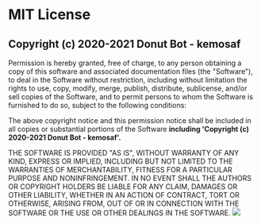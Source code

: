 # MIT License

## Copyright (c) 2020-2021 Donut Bot - kemosaf

Permission is hereby granted, free of charge, to any person obtaining a copy of this software and associated documentation files (the "Software"), to deal in the Software without restriction, including without limitation the rights to use, copy, modify, merge, publish, distribute, sublicense, and/or sell copies of the Software, and to permit persons to whom the Software is furnished to do so, subject to the following conditions:

The above copyright notice and this permission notice shall be included in all copies or substantial portions of the Software **including 'Copyright (c) 2020-2021 Donut Bot - kemosaf'.**

THE SOFTWARE IS PROVIDED "AS IS", WITHOUT WARRANTY OF ANY KIND, EXPRESS OR IMPLIED, INCLUDING BUT NOT LIMITED TO THE WARRANTIES OF MERCHANTABILITY, FITNESS FOR A PARTICULAR PURPOSE AND NONINFRINGEMENT. IN NO EVENT SHALL THE AUTHORS OR COPYRIGHT HOLDERS BE LIABLE FOR ANY CLAIM, DAMAGES OR OTHER LIABILITY, WHETHER IN AN ACTION OF CONTRACT, TORT OR OTHERWISE, ARISING FROM, OUT OF OR IN CONNECTION WITH THE SOFTWARE OR THE USE OR OTHER DEALINGS IN THE SOFTWARE.
![](https://media.discordapp.net/attachments/758726391495000104/779145290347184148/97d72f9647dbe3ed61c585d7ce9947bf.png)
